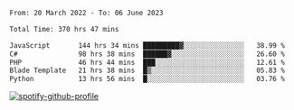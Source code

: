 <!--START_SECTION:waka-->

```txt
From: 20 March 2022 - To: 06 June 2023

Total Time: 370 hrs 47 mins

JavaScript       144 hrs 34 mins █████████▓░░░░░░░░░░░░░░░   38.99 %
C#               98 hrs 38 mins  ██████▓░░░░░░░░░░░░░░░░░░   26.60 %
PHP              46 hrs 44 mins  ███░░░░░░░░░░░░░░░░░░░░░░   12.61 %
Blade Template   21 hrs 38 mins  █▒░░░░░░░░░░░░░░░░░░░░░░░   05.83 %
Python           13 hrs 56 mins  █░░░░░░░░░░░░░░░░░░░░░░░░   03.76 %
```

<!--END_SECTION:waka-->
[![spotify-github-profile](https://spotify-github-profile.vercel.app/api/view?uid=c00zprrvy9xiloa9qnco3hmng&cover_image=true&theme=novatorem&show_offline=false&background_color=121212&bar_color=53b14f&bar_color_cover=false)](https://spotify-github-profile.vercel.app/api/view?uid=c00zprrvy9xiloa9qnco3hmng&redirect=true)
